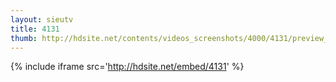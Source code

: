 ```yaml
---
layout: sieutv
title: 4131
thumb: http://hdsite.net/contents/videos_screenshots/4000/4131/preview_360p.mp4.jpg
---
```

{% include iframe src='http://hdsite.net/embed/4131' %}
 
